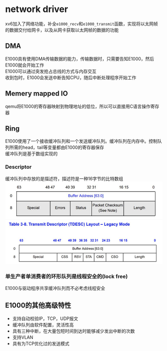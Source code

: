 # network driver
xv6加入了网络功能，补全`e1000_recv`和`e1000_transmit`函数，实现将以太网帧的数据交付给网卡，以及从网卡获取以太网帧的数据的功能
## DMA
E1000具有使用DMA传输数据的能力，传输数据时，只需要告知E1000，然后E1000就会开始工作  
E1000可以通过突发抢占总线的方式与内存交互  
收到包时，E1000会发送中断告知CPU，随后中断处理程序开始工作
## Memery mapped IO
qemu将E1000的寄存器映射到物理地址的低位，所以可以直接用C语言操作寄存器
## Ring
E1000使用了一个接收缓冲队列和一个发送缓冲队列。缓冲队列在内存中。控制队列所需的head，tail等变量都由E1000的寄存器保存  
缓冲队列是基于数组实现的

### Descriptor
缓冲队列中存放的是描述符，描述符是一种16字节的比特数组  
![img.png](img.png)![img_1.png](img_1.png)

### 单生产者单消费者的环形队列是线程安全的(lock free)
E1000与驱动程序共享缓冲队列而不必考虑线程安全

## E1000的其他高级特性
- 支持自动校验IP，TCP，UDP报文
- 缓冲队列由软件配置，灵活性高
- 具有三种中断，在大量包短时间到达时能够减少发出中断的次数
- 支持VLAN
- 具有为TCP优化过的发送模式
